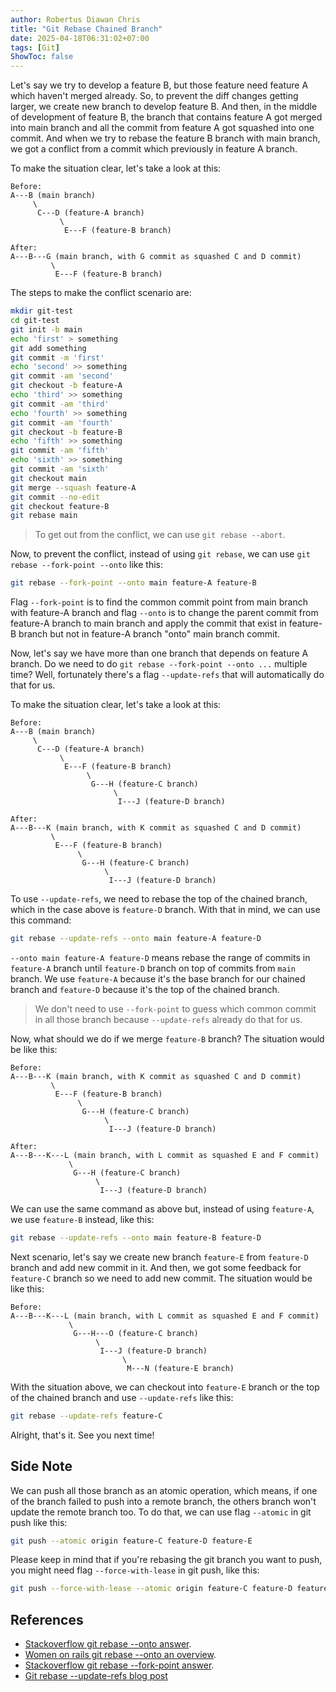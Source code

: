 ```yaml
---
author: Robertus Diawan Chris
title: "Git Rebase Chained Branch"
date: 2025-04-18T06:31:02+07:00
tags: [Git]
ShowToc: false
---
```


Let's say we try to develop a feature B, but those feature need feature A
which haven't merged already. So, to prevent the diff changes getting larger,
we create new branch to develop feature B. And then, in the middle of
development of feature B, the branch that contains feature A got merged into
main branch and all the commit from feature A got squashed into one commit.
And when we try to rebase the feature B branch with main branch, we got a
conflict from a commit which previously in feature A branch.

To make the situation clear, let's take a look at this:
```
Before:
A---B (main branch)
     \
      C---D (feature-A branch)
           \
            E---F (feature-B branch)

After:
A---B---G (main branch, with G commit as squashed C and D commit)
         \
          E---F (feature-B branch)
```

The steps to make the conflict scenario are:
```sh
mkdir git-test
cd git-test
git init -b main
echo 'first' > something
git add something
git commit -m 'first'
echo 'second' >> something
git commit -am 'second'
git checkout -b feature-A
echo 'third' >> something
git commit -am 'third'
echo 'fourth' >> something
git commit -am 'fourth'
git checkout -b feature-B
echo 'fifth' >> something
git commit -am 'fifth'
echo 'sixth' >> something
git commit -am 'sixth'
git checkout main
git merge --squash feature-A
git commit --no-edit
git checkout feature-B
git rebase main
```

> To get out from the conflict, we can use `git rebase --abort`.

Now, to prevent the conflict, instead of using `git rebase`, we can use
`git rebase --fork-point --onto` like this:
```sh
git rebase --fork-point --onto main feature-A feature-B
```

Flag `--fork-point` is to find the common commit point from main branch with
feature-A branch and flag `--onto` is to change the parent commit from
feature-A branch to main branch and apply the commit that exist in feature-B
branch but not in feature-A branch "onto" main branch commit.

Now, let's say we have more than one branch that depends on feature A branch.
Do we need to do `git rebase --fork-point --onto ...` multiple time? Well,
fortunately there's a flag `--update-refs` that will automatically do that for
us.

To make the situation clear, let's take a look at this:
```
Before:
A---B (main branch)
     \
      C---D (feature-A branch)
           \
            E---F (feature-B branch)
                 \
                  G---H (feature-C branch)
                       \
                        I---J (feature-D branch)

After:
A---B---K (main branch, with K commit as squashed C and D commit)
         \
          E---F (feature-B branch)
               \
                G---H (feature-C branch)
                     \
                      I---J (feature-D branch)
```

To use `--update-refs`, we need to rebase the top of the chained branch, which
in the case above is `feature-D` branch. With that in mind, we can use this
command:
```sh
git rebase --update-refs --onto main feature-A feature-D
```

`--onto main feature-A feature-D` means rebase the range of commits in
`feature-A` branch until `feature-D` branch on top of commits from `main`
branch. We use `feature-A` because it's the base branch for our
chained branch and `feature-D` because it's the top of the chained branch.

> We don't need to use `--fork-point` to guess which common commit in all
> those branch because `--update-refs` already do that for us.

Now, what should we do if we merge `feature-B` branch? The situation would be
like this:
```
Before:
A---B---K (main branch, with K commit as squashed C and D commit)
         \
          E---F (feature-B branch)
               \
                G---H (feature-C branch)
                     \
                      I---J (feature-D branch)

After:
A---B---K---L (main branch, with L commit as squashed E and F commit)
             \
              G---H (feature-C branch)
                   \
                    I---J (feature-D branch)
```

We can use the same command as above but, instead of using `feature-A`, we use
`feature-B` instead, like this:
```sh
git rebase --update-refs --onto main feature-B feature-D
```

Next scenario, let's say we create new branch `feature-E` from `feature-D`
branch and add new commit in it. And then, we got some feedback for `feature-C`
branch so we need to add new commit. The situation would be like this:
```
Before:
A---B---K---L (main branch, with L commit as squashed E and F commit)
             \
              G---H---O (feature-C branch)
                   \
                    I---J (feature-D branch)
                         \
                          M---N (feature-E branch)
```

With the situation above, we can checkout into `feature-E` branch or the top
of the chained branch and use `--update-refs` like this:
```sh
git rebase --update-refs feature-C
```

Alright, that's it. See you next time!

## Side Note

We can push all those branch as an atomic operation, which means, if one of
the branch failed to push into a remote branch, the others branch won't update
the remote branch too. To do that, we can use flag `--atomic` in git push like
this:
```sh
git push --atomic origin feature-C feature-D feature-E
```

Please keep in mind that if you're rebasing the git branch you want to push,
you might need flag `--force-with-lease` in git push, like this:
```sh
git push --force-with-lease --atomic origin feature-C feature-D feature-E
```

## References

- [Stackoverflow git rebase --onto answer](https://stackoverflow.com/a/29916361).
- [Women on rails git rebase --onto an
overview](https://womanonrails.com/git-rebase-onto).
- [Stackoverflow git rebase --fork-point answer](https://stackoverflow.com/a/77800408).
- [Git rebase --update-refs blog
post](https://andrewlock.net/working-with-stacked-branches-in-git-is-easier-with-update-refs/)
